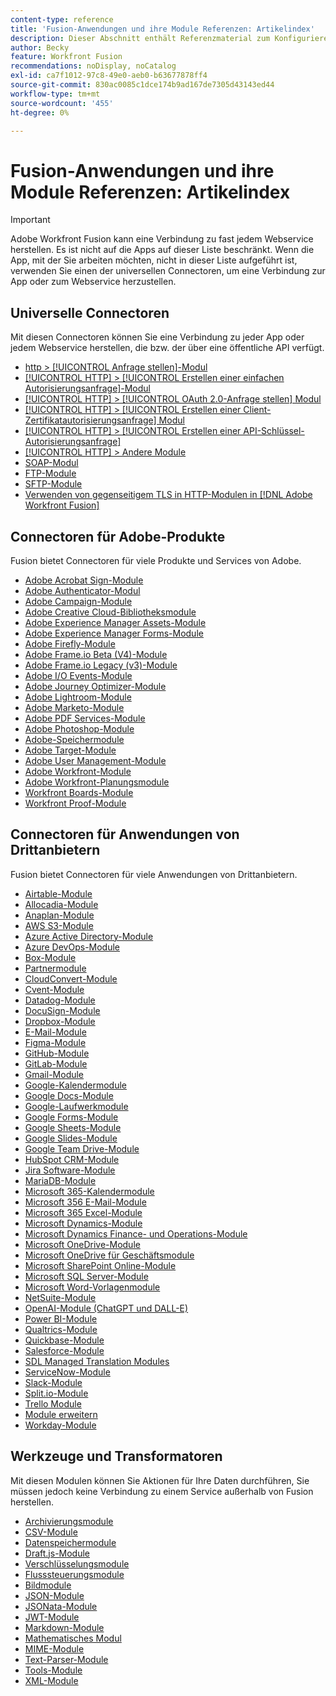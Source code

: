 ```yaml
---
content-type: reference
title: 'Fusion-Anwendungen und ihre Module Referenzen: Artikelindex'
description: Dieser Abschnitt enthält Referenzmaterial zum Konfigurieren bestimmter Module in Adobe Workfront Fusion.
author: Becky
feature: Workfront Fusion
recommendations: noDisplay, noCatalog
exl-id: ca7f1012-97c8-49e0-aeb0-b63677878ff4
source-git-commit: 830ac0085c1dce174b9ad167de7305d43143ed44
workflow-type: tm+mt
source-wordcount: '455'
ht-degree: 0%

---
```


# Fusion-Anwendungen und ihre Module Referenzen: Artikelindex

>[!IMPORTANT]
>
>Adobe Workfront Fusion kann eine Verbindung zu fast jedem Webservice herstellen. Es ist nicht auf die Apps auf dieser Liste beschränkt. Wenn die App, mit der Sie arbeiten möchten, nicht in dieser Liste aufgeführt ist, verwenden Sie einen der universellen Connectoren, um eine Verbindung zur App oder zum Webservice herzustellen.

## Universelle Connectoren

Mit diesen Connectoren können Sie eine Verbindung zu jeder App oder jedem Webservice herstellen, die bzw. der über eine öffentliche API verfügt.

* [http > [!UICONTROL Anfrage stellen]-Modul](/help/workfront-fusion/references/apps-and-modules/universal-connectors/http-module-make-a-request.md)
* [[!UICONTROL HTTP] > [!UICONTROL Erstellen einer einfachen Autorisierungsanfrage]-Modul](/help/workfront-fusion/references/apps-and-modules/universal-connectors/http-module-make-a-basic-auth-request.md)
* [[!UICONTROL HTTP] > [!UICONTROL OAuth 2.0-Anfrage stellen] Modul](/help/workfront-fusion/references/apps-and-modules/universal-connectors/http-module-make-an-oauth-2-request.md)
* [[!UICONTROL HTTP] > [!UICONTROL Erstellen einer Client-Zertifikatautorisierungsanfrage] Modul](/help/workfront-fusion/references/apps-and-modules/universal-connectors/http-module-make-a-client-cert-auth-request.md)
* [[!UICONTROL HTTP] > [!UICONTROL Erstellen einer API-Schlüssel-Autorisierungsanfrage]](/help/workfront-fusion/references/apps-and-modules/universal-connectors/http-module-make-an-api-key-auth-request.md)
* [[!UICONTROL HTTP] > Andere Module](/help/workfront-fusion/references/apps-and-modules/universal-connectors/http-modules.md)
* [SOAP-Modul](/help/workfront-fusion/references/apps-and-modules/universal-connectors/soap-module.md)
* [FTP-Module](/help/workfront-fusion/references/apps-and-modules/universal-connectors/ftp-modules.md)
* [SFTP-Module](/help/workfront-fusion/references/apps-and-modules/universal-connectors/sftp.md)
* [Verwenden von gegenseitigem TLS in HTTP-Modulen in [!DNL Adobe Workfront Fusion]](/help/workfront-fusion/references/apps-and-modules/universal-connectors/use-mtls-in-http-modules.md)

## Connectoren für Adobe-Produkte

Fusion bietet Connectoren für viele Produkte und Services von Adobe.

* [Adobe Acrobat Sign-Module](/help/workfront-fusion/references/apps-and-modules/adobe-connectors/adobe-sign-modules.md)
* [Adobe Authenticator-Modul](/help/workfront-fusion/references/apps-and-modules/adobe-connectors/adobe-authenticator-modules.md)
* [Adobe Campaign-Module](/help/workfront-fusion/references/apps-and-modules/adobe-connectors/adobe-campaign-classic-connector.md)
* [Adobe Creative Cloud-Bibliotheksmodule](/help/workfront-fusion/references/apps-and-modules/adobe-connectors/creative-cloud-libraries-modules.md)
* [Adobe Experience Manager Assets-Module](/help/workfront-fusion/references/apps-and-modules/adobe-connectors/aem-assets-modules.md)
* [Adobe Experience Manager Forms-Module](/help/workfront-fusion/references/apps-and-modules/adobe-connectors/aem-forms-modules.md)
* [Adobe Firefly-Module](/help/workfront-fusion/references/apps-and-modules/adobe-connectors/adobe-firefly-modules.md)
* [Adobe Frame.io Beta (V4)-Module](/help/workfront-fusion/references/apps-and-modules/adobe-connectors/frame-io-modules.md)
* [Adobe Frame.io Legacy (v3)-Module](/help/workfront-fusion/references/apps-and-modules/adobe-connectors/frame-io-modules.md)
* [Adobe I/O Events-Module](/help/workfront-fusion/references/apps-and-modules/adobe-connectors/adobe-io-events-modules.md)
* [Adobe Journey Optimizer-Module](/help/workfront-fusion/references/apps-and-modules/adobe-connectors/adobe-journey-optimizer-modules.md)
* [Adobe Lightroom-Module](/help/workfront-fusion/references/apps-and-modules/adobe-connectors/adobe-lightroom-modules.md)
* [Adobe Marketo-Module](/help/workfront-fusion/references/apps-and-modules/adobe-connectors/adobe-marketo-modules.md)
* [Adobe PDF Services-Module](/help/workfront-fusion/references/apps-and-modules/adobe-connectors/pdf-modules.md)
* [Adobe Photoshop-Module](/help/workfront-fusion/references/apps-and-modules/adobe-connectors/adobe-photoshop-modules.md)
* [Adobe-Speichermodule](/help/workfront-fusion/references/apps-and-modules/adobe-connectors/adobe-storage-modules.md)
* [Adobe Target-Module](/help/workfront-fusion/references/apps-and-modules/adobe-connectors/adobe-target-modules.md)
* [Adobe User Management-Module](/help/workfront-fusion/references/apps-and-modules/adobe-connectors/adobe-user-management-modules.md)
* [Adobe Workfront-Module](/help/workfront-fusion/references/apps-and-modules/adobe-connectors/workfront-modules.md)
* [Adobe Workfront-Planungsmodule](/help/workfront-fusion/references/apps-and-modules/adobe-connectors/workfront-planning-modules.md)
* [Workfront Boards-Module](/help/workfront-fusion/references/apps-and-modules/adobe-connectors/workfront-boards-modules.md)
* [Workfront Proof-Module](/help/workfront-fusion/references/apps-and-modules/adobe-connectors/workfront-proof-modules.md)

## Connectoren für Anwendungen von Drittanbietern

Fusion bietet Connectoren für viele Anwendungen von Drittanbietern.

* [Airtable-Module](/help/workfront-fusion/references/apps-and-modules/third-party-connectors/airtable-modules.md)
* [Allocadia-Module](/help/workfront-fusion/references/apps-and-modules/third-party-connectors/allocadia-modules.md)
* [Anaplan-Module](/help/workfront-fusion/references/apps-and-modules/third-party-connectors/anaplan-modules.md)
* [AWS S3-Module](/help/workfront-fusion/references/apps-and-modules/third-party-connectors/aws-s3-modules.md)
* [Azure Active Directory-Module](/help/workfront-fusion/references/apps-and-modules/third-party-connectors/azure-ad-modules.md)
* [Azure DevOps-Module](/help/workfront-fusion/references/apps-and-modules/third-party-connectors/azure-dev-ops.md)
* [Box-Module](/help/workfront-fusion/references/apps-and-modules/third-party-connectors/box-modules.md)
* [Partnermodule](/help/workfront-fusion/references/apps-and-modules/third-party-connectors/bynder-modules.md)
* [CloudConvert-Module](/help/workfront-fusion/references/apps-and-modules/third-party-connectors/cloud-convert-modules.md)
* [Cvent-Module](/help/workfront-fusion/references/apps-and-modules/third-party-connectors/cvent-modules.md)
* [Datadog-Module](/help/workfront-fusion/references/apps-and-modules/third-party-connectors/datadog-modules.md)
* [DocuSign-Module](/help/workfront-fusion/references/apps-and-modules/third-party-connectors/docusign-modules.md)
* [Dropbox-Module](/help/workfront-fusion/references/apps-and-modules/third-party-connectors/dropbox-modules.md)
* [E-Mail-Module](/help/workfront-fusion/references/apps-and-modules/third-party-connectors/email-modules.md)
* [Figma-Module](/help/workfront-fusion/references/apps-and-modules/third-party-connectors/figma-modules.md)
* [GitHub-Module](/help/workfront-fusion/references/apps-and-modules/third-party-connectors/github.md)
* [GitLab-Module](/help/workfront-fusion/references/apps-and-modules/third-party-connectors/gitlab-modules.md)
* [Gmail-Module](/help/workfront-fusion/references/apps-and-modules/third-party-connectors/gmail-modules.md)
* [Google-Kalendermodule](/help/workfront-fusion/references/apps-and-modules/third-party-connectors/google-calendar-modules.md)
* [Google Docs-Module](/help/workfront-fusion/references/apps-and-modules/third-party-connectors/google-docs-modules.md)
* [Google-Laufwerkmodule](/help/workfront-fusion/references/apps-and-modules/third-party-connectors/google-drive-modules.md)
* [Google Forms-Module](/help/workfront-fusion/references/apps-and-modules/third-party-connectors/google-forms-modules.md)
* [Google Sheets-Module](/help/workfront-fusion/references/apps-and-modules/third-party-connectors/google-sheets-modules.md)
* [Google Slides-Module](/help/workfront-fusion/references/apps-and-modules/third-party-connectors/google-slides-modules.md)
* [Google Team Drive-Module](/help/workfront-fusion/references/apps-and-modules/third-party-connectors/google-team-drive-modules.md)
* [HubSpot CRM-Module](/help/workfront-fusion/references/apps-and-modules/third-party-connectors/hubspot-crm-modules.md)
* [Jira Software-Module](/help/workfront-fusion/references/apps-and-modules/third-party-connectors/jira-software-modules.md)
* [MariaDB-Module](/help/workfront-fusion/references/apps-and-modules/third-party-connectors/mariadb-modules.md)
* [Microsoft 365-Kalendermodule](/help/workfront-fusion/references/apps-and-modules/third-party-connectors/microsoft-365-calendar-modules.md)
* [Microsoft 356 E-Mail-Module](/help/workfront-fusion/references/apps-and-modules/third-party-connectors/microsoft-365-email-modules.md)
* [Microsoft 365 Excel-Module](/help/workfront-fusion/references/apps-and-modules/third-party-connectors/microsoft-365-excel-modules.md)
* [Microsoft Dynamics-Module](/help/workfront-fusion/references/apps-and-modules/third-party-connectors/microsoft-dynamics-365-modules.md)
* [Microsoft Dynamics Finance- und Operations-Module](/help/workfront-fusion/references/apps-and-modules/third-party-connectors/dynamics-finance-operations-modules.md)
* [Microsoft OneDrive-Module](/help/workfront-fusion/references/apps-and-modules/third-party-connectors/microsoft-onedrive-modules.md)
* [Microsoft OneDrive für Geschäftsmodule](/help/workfront-fusion/references/apps-and-modules/third-party-connectors/microsoft-onedrive-for-business-modules.md)
* [Microsoft SharePoint Online-Module](/help/workfront-fusion/references/apps-and-modules/third-party-connectors/sharepoint-modules.md)
* [Microsoft SQL Server-Module](/help/workfront-fusion/references/apps-and-modules/third-party-connectors/microsoft-sql-server-modules.md)
* [Microsoft Word-Vorlagenmodule](/help/workfront-fusion/references/apps-and-modules/third-party-connectors/microsoft-word-templates-modules.md)
* [NetSuite-Module](/help/workfront-fusion/references/apps-and-modules/third-party-connectors/netsuite.md)
* [OpenAI-Module (ChatGPT und DALL-E)](/help/workfront-fusion/references/apps-and-modules/third-party-connectors/openai-chatgpt-modules.md)
* [Power BI-Module](/help/workfront-fusion/references/apps-and-modules/third-party-connectors/powerbi-modules.md)
* [Qualtrics-Module](/help/workfront-fusion/references/apps-and-modules/third-party-connectors/qualtrics-modules.md)
* [Quickbase-Module](/help/workfront-fusion/references/apps-and-modules/third-party-connectors/quickbase-modules.md)
* [Salesforce-Module](/help/workfront-fusion/references/apps-and-modules/third-party-connectors/salesforce-modules.md)
* [SDL Managed Translation Modules](/help/workfront-fusion/references/apps-and-modules/third-party-connectors/sdl-managed-translation-modules.md)
* [ServiceNow-Module](/help/workfront-fusion/references/apps-and-modules/third-party-connectors/servicenow-modules.md)
* [Slack-Module](/help/workfront-fusion/references/apps-and-modules/third-party-connectors/slack-modules.md)
* [Split.io-Module](/help/workfront-fusion/references/apps-and-modules/third-party-connectors/split-io-modules.md)
* [Trello Module](/help/workfront-fusion/references/apps-and-modules/third-party-connectors/trello-modules.md)
* [Module erweitern](/help/workfront-fusion/references/apps-and-modules/third-party-connectors/widen-modules.md)
* [Workday-Module](/help/workfront-fusion/references/apps-and-modules/third-party-connectors/workday-modules.md)


## Werkzeuge und Transformatoren

Mit diesen Modulen können Sie Aktionen für Ihre Daten durchführen, Sie müssen jedoch keine Verbindung zu einem Service außerhalb von Fusion herstellen.

* [Archivierungsmodule](/help/workfront-fusion/references/apps-and-modules/tools-and-transformers/archive-modules.md)
* [CSV-Module](/help/workfront-fusion/references/apps-and-modules/tools-and-transformers/csv.md)
* [Datenspeichermodule](/help/workfront-fusion/references/apps-and-modules/tools-and-transformers/data-store-modules.md)
* [Draft.js-Module](/help/workfront-fusion/references/apps-and-modules/tools-and-transformers/draft-js-modules.md)
* [Verschlüsselungsmodule](/help/workfront-fusion/references/apps-and-modules/tools-and-transformers/encryptor-modules.md)
* [Flusssteuerungsmodule](/help/workfront-fusion/references/apps-and-modules/tools-and-transformers/flow-control.md)
* [Bildmodule](/help/workfront-fusion/references/apps-and-modules/tools-and-transformers/image-module.md)
* [JSON-Module](/help/workfront-fusion/references/apps-and-modules/tools-and-transformers/json-modules.md)
* [JSONata-Module](/help/workfront-fusion/references/apps-and-modules/tools-and-transformers/jsonata-module.md)
* [JWT-Module](/help/workfront-fusion/references/apps-and-modules/tools-and-transformers/jwt-modules.md)
* [Markdown-Module](/help/workfront-fusion/references/apps-and-modules/tools-and-transformers/markdown-modules.md)
* [Mathematisches Modul](/help/workfront-fusion/references/apps-and-modules/tools-and-transformers/math-module.md)
* [MIME-Module](/help/workfront-fusion/references/apps-and-modules/tools-and-transformers/mime.md)
* [Text-Parser-Module](/help/workfront-fusion/references/apps-and-modules/tools-and-transformers/text-parser.md)
* [Tools-Module](/help/workfront-fusion/references/apps-and-modules/tools-and-transformers/tools-modules.md)
* [XML-Module](/help/workfront-fusion/references/apps-and-modules/tools-and-transformers/xml-modules.md)
